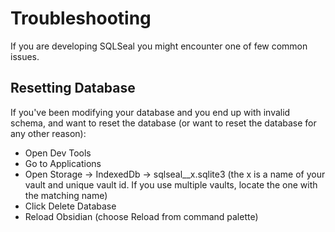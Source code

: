 # Troubleshooting

If you are developing SQLSeal you might encounter one of few common issues.

## Resetting Database
If you've been modifying your database and you end up with invalid schema, and want to reset the database (or want to reset the database for any other reason):
- Open Dev Tools
- Go to Applications
- Open Storage -> IndexedDb -> sqlseal__x.sqlite3 (the x is a name of your vault and unique vault id. If you use multiple vaults, locate the one with the matching name)
- Click Delete Database
- Reload Obsidian (choose Reload from command palette)

